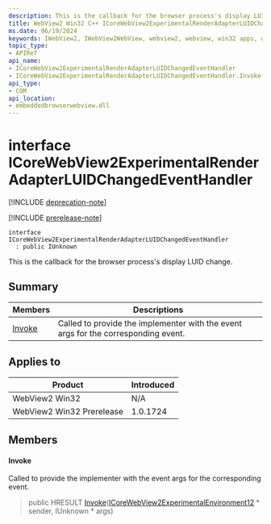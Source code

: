 ```yaml
---
description: This is the callback for the browser process's display LUID change.
title: WebView2 Win32 C++ ICoreWebView2ExperimentalRenderAdapterLUIDChangedEventHandler
ms.date: 06/19/2024
keywords: IWebView2, IWebView2WebView, webview2, webview, win32 apps, win32, edge, ICoreWebView2, ICoreWebView2Controller, browser control, edge html, ICoreWebView2ExperimentalRenderAdapterLUIDChangedEventHandler
topic_type: 
- APIRef
api_name:
- ICoreWebView2ExperimentalRenderAdapterLUIDChangedEventHandler
- ICoreWebView2ExperimentalRenderAdapterLUIDChangedEventHandler.Invoke
api_type:
- COM
api_location:
- embeddedbrowserwebview.dll
---
```


# interface ICoreWebView2ExperimentalRenderAdapterLUIDChangedEventHandler

[!INCLUDE [deprecation-note](../includes/deprecation-note.md)]

[!INCLUDE [prerelease-note](../includes/prerelease-note.md)]

```
interface ICoreWebView2ExperimentalRenderAdapterLUIDChangedEventHandler
  : public IUnknown
```

This is the callback for the browser process's display LUID change.

## Summary

 Members                        | Descriptions
--------------------------------|---------------------------------------------
[Invoke](#invoke) | Called to provide the implementer with the event args for the corresponding event.

## Applies to

Product                         | Introduced
--------------------------------|---------------------------------------------
WebView2 Win32            |    N/A
WebView2 Win32 Prerelease |    1.0.1724

## Members

#### Invoke

Called to provide the implementer with the event args for the corresponding event.

> public HRESULT [Invoke](#invoke)([ICoreWebView2ExperimentalEnvironment12](icorewebview2experimentalenvironment12.md#icorewebview2experimentalenvironment12) * sender, IUnknown * args)

